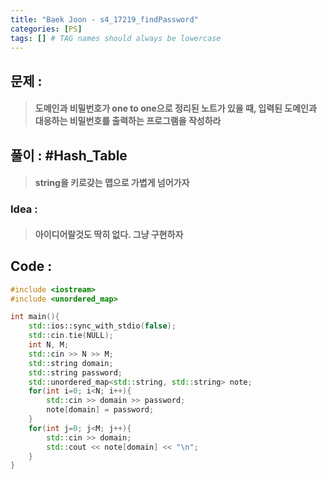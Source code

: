 ```yaml
---
title: "Baek Joon - s4_17219_findPassword"
categories: [PS]
tags: [] # TAG names should always be lowercase
---
```

## 문제 : 
> #### 도메인과 비밀번호가 one to one으로 정리된 노트가 있을 때, 입력된 도메인과 대응하는 비밀번호를 출력하는 프로그램을 작성하라

## 풀이 : #Hash_Table
> #### string을 키로갖는 맵으로 가볍게 넘어가자

### Idea : 
> #### 아이디어랄것도 딱히 없다. 그냥 구현하자

## Code :
```cpp
#include <iostream>
#include <unordered_map>

int main(){
    std::ios::sync_with_stdio(false);
    std::cin.tie(NULL);
    int N, M;
    std::cin >> N >> M;
    std::string domain;
    std::string password;
    std::unordered_map<std::string, std::string> note;
    for(int i=0; i<N; i++){
        std::cin >> domain >> password;
        note[domain] = password;
    }
    for(int j=0; j<M; j++){
        std::cin >> domain;
        std::cout << note[domain] << "\n";
    }
}
```
